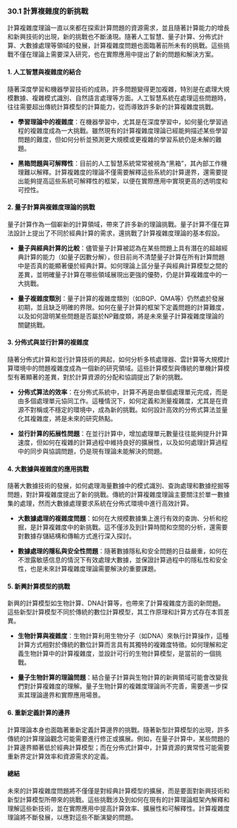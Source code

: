 ### **30.1 計算複雜度的新挑戰**

計算複雜度理論一直以來都在探索計算問題的資源需求，並且隨著計算能力的增長和新興技術的出現，新的挑戰也不斷湧現。隨著人工智慧、量子計算、分佈式計算、大數據處理等領域的發展，計算複雜度問題也面臨著前所未有的挑戰。這些挑戰不僅在理論上需要深入研究，也在實際應用中提出了新的問題和解決方案。

#### **1. 人工智慧與複雜度的結合**

隨著深度學習和機器學習技術的成熟，許多問題變得更加複雜，特別是在處理大規模數據、複雜模式識別、自然語言處理等方面。人工智慧系統在處理這些問題時，往往需要超出傳統計算模型的計算能力，從而導致許多新的計算複雜度挑戰。

- **學習理論中的複雜度**：在機器學習中，尤其是在深度學習中，如何量化學習過程的複雜度成為一大挑戰。雖然現有的計算複雜度理論已經能夠描述某些學習問題的難度，但如何分析並預測更大規模或更複雜的學習系統仍是未解的難題。

- **黑箱問題與可解釋性**：目前的人工智慧系統常常被視為“黑箱”，其內部工作機理難以解釋。計算複雜度的理論不僅需要解釋這些系統的計算邊界，還需要提出能夠提高這些系統可解釋性的框架，以便在實際應用中實現更高的透明度和可控性。

#### **2. 量子計算與複雜度理論的挑戰**

量子計算作為一個嶄新的計算領域，帶來了許多新的理論挑戰。量子計算不僅在算法設計上提出了不同於經典計算的需求，還挑戰了計算複雜度理論的基本假設。

- **量子與經典計算的比較**：儘管量子計算被認為在某些問題上具有潛在的超越經典計算的能力（如量子因數分解），但目前尚不清楚量子計算在所有計算問題中是否真的能顯著優於經典計算。如何理論上區分量子與經典計算模型之間的差異，並明確量子計算在哪些領域展現出更強的優勢，仍是計算複雜度中的一大挑戰。

- **量子複雜度類別**：量子計算的複雜度類別（如BQP、QMA等）仍然處於發展初期，並且缺乏明確的界限。如何在量子計算的框架下定義問題的計算難度，以及如何證明某些問題是否屬於NP難度類，將是未來量子計算複雜度理論的關鍵挑戰。

#### **3. 分佈式與並行計算的複雜度**

隨著分佈式計算和並行計算技術的興起，如何分析多核處理器、雲計算等大規模計算環境中的問題複雜度成為一個新的研究領域。這些計算模型與傳統的單機計算模型有著顯著的差異，對於計算資源的分配和協調提出了新的挑戰。

- **分佈式算法的效率**：在分佈式系統中，計算不再是由單個處理單元完成，而是由多個處理單元協同工作。這種情況下，如何定義和測量複雜度，尤其是在資源不對稱或不穩定的環境中，成為新的挑戰。如何設計高效的分佈式算法並量化其複雜度，將是未來的研究熱點。

- **並行計算的拓展性問題**：在並行計算中，增加處理單元數量往往能夠提升計算速度，但如何在複雜的計算過程中維持良好的擴展性，以及如何處理計算過程中的同步與協調問題，仍是現有理論未能解決的問題。

#### **4. 大數據與複雜度的應用挑戰**

隨著大數據技術的發展，如何處理海量數據中的模式識別、查詢處理和數據挖掘等問題，對計算複雜度提出了新的挑戰。傳統的計算複雜度理論主要關注於單一數據集的處理，然而大數據處理要求系統在分佈式環境中進行高效計算。

- **大數據處理的複雜度問題**：如何在大規模數據集上進行有效的查詢、分析和挖掘，是計算複雜度中的新挑戰。這不僅涉及到計算時間和空間的分析，還需要對數據存儲結構和傳輸方式進行深入探討。

- **數據處理的隱私與安全性問題**：隨著數據隱私和安全問題的日益嚴重，如何在不泄露敏感信息的情況下有效處理大數據，並保證計算過程中的隱私性和安全性，也是未來計算複雜度理論需要解決的重要課題。

#### **5. 新興計算模型的挑戰**

新興的計算模型如生物計算、DNA計算等，也帶來了計算複雜度方面的新問題。這些新型計算模型不同於傳統的數位計算模型，其工作原理和計算方式存在本質差異。

- **生物計算與複雜度**：生物計算利用生物分子（如DNA）來執行計算操作，這種計算方式相對於傳統的數位計算而言具有其獨特的複雜度特徵。如何理解和定義生物計算中的計算複雜度，並設計可行的生物計算模型，是當前的一個挑戰。

- **量子生物計算的理論問題**：結合量子計算與生物計算的新興領域可能會改變我們對計算複雜度的理解。量子生物計算的複雜度理論尚不完善，需要進一步探索其理論邊界和實際應用場景。

#### **6. 重新定義計算的邊界**

計算理論本身也面臨著重新定義計算邊界的挑戰。隨著新型計算模型的出現，許多傳統的計算理論觀念可能需要進行修正或擴展。例如，在量子計算中，某些問題的計算邊界顯著低於經典計算模型；而在分佈式計算中，計算資源的異常性可能需要重新界定計算效率和資源需求的定義。

#### **總結**

未來的計算複雜度問題將不僅僅是對經典計算模型的擴展，而是要面對新興技術和新型計算模型所帶來的挑戰。這些挑戰涉及到如何在現有的計算理論框架內解釋和理解這些新技術，並在實際應用中提高計算效率、擴展性和可解釋性。計算複雜度理論將不斷發展，以應對這些不斷演變的問題。